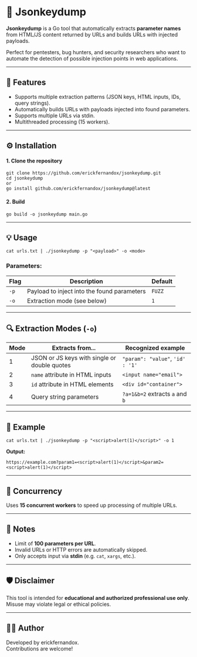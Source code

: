 <h1>🧰 Jsonkeydump</h1>

<p><strong>Jsonkeydump</strong> is a Go tool that automatically extracts <strong>parameter names</strong> from HTML/JS content returned by URLs and builds URLs with injected payloads.</p>

<p>Perfect for pentesters, bug hunters, and security researchers who want to automate the detection of possible injection points in web applications.</p>

<hr>

<h2>🚀 Features</h2>
<ul>
  <li>Supports multiple extraction patterns (JSON keys, HTML inputs, IDs, query strings).</li>
  <li>Automatically builds URLs with payloads injected into found parameters.</li>
  <li>Supports multiple URLs via stdin.</li>
  <li>Multithreaded processing (15 workers).</li>
</ul>

<hr>

<h2>⚙️ Installation</h2>

<h4>1. Clone the repository</h4>
<pre><code>git clone https://github.com/erickfernandox/jsonkeydump.git
cd jsonkeydump
or
go install github.com/erickfernandox/jsonkeydump@latest
</code></pre>

<h4>2. Build</h4>
<pre><code>go build -o jsonkeydump main.go
</code></pre>

<hr>

<h2>💡 Usage</h2>
<pre><code>cat urls.txt | ./jsonkeydump -p "&lt;payload&gt;" -o &lt;mode&gt;
</code></pre>

<h3>Parameters:</h3>
<table>
  <thead>
    <tr>
      <th>Flag</th>
      <th>Description</th>
      <th>Default</th>
    </tr>
  </thead>
  <tbody>
    <tr>
      <td><code>-p</code></td>
      <td>Payload to inject into the found parameters</td>
      <td><code>FUZZ</code></td>
    </tr>
    <tr>
      <td><code>-o</code></td>
      <td>Extraction mode (see below)</td>
      <td><code>1</code></td>
    </tr>
  </tbody>
</table>

<hr>

<h2>🔍 Extraction Modes (<code>-o</code>)</h2>
<table>
  <thead>
    <tr>
      <th>Mode</th>
      <th>Extracts from...</th>
      <th>Recognized example</th>
    </tr>
  </thead>
  <tbody>
    <tr>
      <td>1</td>
      <td>JSON or JS keys with single or double quotes</td>
      <td><code>"param": "value"</code>, <code>'id' : '1'</code></td>
    </tr>
    <tr>
      <td>2</td>
      <td><code>name</code> attribute in HTML inputs</td>
      <td><code>&lt;input name="email"&gt;</code></td>
    </tr>
    <tr>
      <td>3</td>
      <td><code>id</code> attribute in HTML elements</td>
      <td><code>&lt;div id="container"&gt;</code></td>
    </tr>
    <tr>
      <td>4</td>
      <td>Query string parameters</td>
      <td><code>?a=1&amp;b=2</code> extracts <code>a</code> and <code>b</code></td>
    </tr>
  </tbody>
</table>

<hr>

<h2>📌 Example</h2>
<pre><code>cat urls.txt | ./jsonkeydump -p "&lt;script&gt;alert(1)&lt;/script&gt;" -o 1
</code></pre>

<p><strong>Output:</strong></p>
<pre><code>https://example.com?param1=&lt;script&gt;alert(1)&lt;/script&gt;&amp;param2=&lt;script&gt;alert(1)&lt;/script&gt;
</code></pre>

<hr>

<h2>🧵 Concurrency</h2>
<p>Uses <strong>15 concurrent workers</strong> to speed up processing of multiple URLs.</p>

<hr>

<h2>📌 Notes</h2>
<ul>
  <li>Limit of <strong>100 parameters per URL</strong>.</li>
  <li>Invalid URLs or HTTP errors are automatically skipped.</li>
  <li>Only accepts input via <strong>stdin</strong> (e.g. <code>cat</code>, <code>xargs</code>, etc.).</li>
</ul>

<hr>

<h2>🛡️ Disclaimer</h2>
<p>This tool is intended for <strong>educational and authorized professional use only</strong>. Misuse may violate legal or ethical policies.</p>

<hr>

<h2>👨‍💻 Author</h2>
<p>Developed by erickfernandox.<br>
Contributions are welcome!</p>
